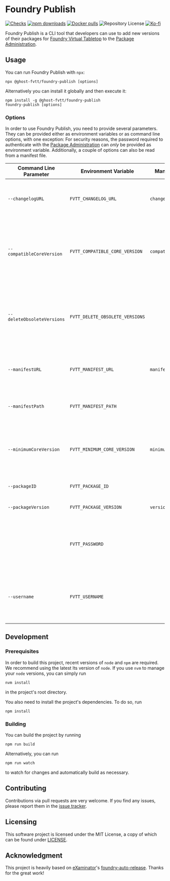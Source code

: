 # Foundry Publish

[![Checks](https://github.com/ghost-fvtt/foundry-publish/workflows/Checks/badge.svg)](https://github.com/ghost-fvtt/foundry-publish/actions)
[![npm downloads](https://img.shields.io/npm/dm/@ghost-fvtt/foundry-publish?color=orange&logo=npm)](https://www.npmjs.com/package/@ghost-fvtt/foundry-publish)
[![Docker pulls](https://img.shields.io/docker/pulls/johannesloher/foundry-publish?logo=docker)](https://hub.docker.com/r/johannesloher/foundry-publish)
![Repository License](https://img.shields.io/github/license/ghost-fvtt/foundry-publish)
[![Ko-fi](https://img.shields.io/badge/Ko--fi-ghostfvtt-00B9FE?logo=kofi)](https://ko-fi.com/ghostfvtt)

Foundry Publish is a CLI tool that developers can use to add new versions of
their packages for [Foundry Virtual Tabletop] to the [Package Administration].

## Usage

You can run Foundry Publish with `npx`:

```
npx @ghost-fvtt/foundry-publish [options]
```

Alternatively you can install it globally and then execute it:

```
npm install -g @ghost-fvtt/foundry-publish
foundry-publish [options]
```

### Options

In order to use Foundry Publish, you need to provide several parameters. They
can be provided either as environment variables or as command line options, with
one exception: For security reasons, the password required to authenticate with
the [Package Administration] can _only_ be provided as environment variable.
Additionally, a couple of options can also be read from a manifest file.

| Command Line Parameter     | Environment Variable            | Manifest Property       | Description                                                                                                       | Required |
| -------------------------- | ------------------------------- | ----------------------- | ----------------------------------------------------------------------------------------------------------------- | -------- |
| `--changelogURL`           | `FVTT_CHANGELOG_URL`            | `changelog`             | The URL of the changelog of the package version being published                                                   | No       |
| `--compatibleCoreVersion`  | `FVTT_COMPATIBLE_CORE_VERSION`  | `compatibleCoreVersion` | The maximum version of the core Foundry software beyond which compatibility of the package is not guaranteed      | Yes      |
| `--deleteObsoleteVersions` | `FVTT_DELETE_OBSOLETE_VERSIONS` |                         | Delete obsolete versions, i.e., all versions with the same compatible core version as the version being published | No       |
| `--manifestURL`            | `FVTT_MANIFEST_URL`             | `manifest`              | The URL of the manifest of the package version being published                                                    | Yes      |
| `--manifestPath`           | `FVTT_MANIFEST_PATH`            |                         | A path to a manifest file to read information from                                                                | No       |
| `--minimumCoreVersion`     | `FVTT_MINIMUM_CORE_VERSION`     | `minimumCoreVersion`    | The minimum version of the core Foundry software which is required to use the package                             | Yes      |
| `--packageID`              | `FVTT_PACKAGE_ID`               |                         | The numeric ID of the package                                                                                     | Yes      |
| `--packageVersion`         | `FVTT_PACKAGE_VERSION`          | `version`               | The version of the package                                                                                        | Yes      |
|                            | `FVTT_PASSWORD`                 |                         | The password of the account for accessing the Foundry VTT administration page                                     | Yes      |
| `--username`               | `FVTT_USERNAME`                 |                         | The username of the account for accessing the Foundry VTT administration page                                     | Yes      |

## Development

### Prerequisites

In order to build this project, recent versions of `node` and `npm` are
required. We recommend using the latest lts version of `node`. If you use `nvm`
to manage your `node` versions, you can simply run

```
nvm install
```

in the project's root directory.

You also need to install the project's dependencies. To do so, run

```
npm install
```

### Building

You can build the project by running

```
npm run build
```

Alternatively, you can run

```
npm run watch
```

to watch for changes and automatically build as necessary.

## Contributing

Contributions via pull requests are very welcome. If you find any issues, please
report them in the [issue tracker].

## Licensing

This software project is licensed under the MIT License, a copy of which can be
found under [LICENSE](./LICENSE).

## Acknowledgment

This project is heavily based on [eXaminator]'s [foundry-auto-release]. Thanks
for the great work!

[Foundry Virtual Tabletop]: https://foundryvtt.com
[Package Administration]: http://foundryvtt.com/admin
[issue tracker]: https://github.com/ghost-fvtt/foundry-publish/issues
[eXaminator]: https://github.com/eXaminator
[foundry-auto-release]: https://github.com/eXaminator/foundry-auto-release
